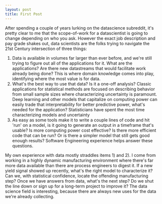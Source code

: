 ```yaml
---
layout: post
title: First Post
---
```

After spending a couple of years lurking on the datascience subreddit, it's pretty clear to me that the scope-of-work for a datascientist is going to change depending on who you ask.  However the exact job description and pay grade shakes out, data scientists are the folks trying to navigate the 21st Century intersection of three things:

1) Data is available in volumes far larger than ever before, and we're still trying to figure out all of the applications for it.  What are the applications? Are there new datastreams that would facilitate work already being done?  This is where domain knowledge comes into play, identifying where the most value is for data.
2) What's the best way to use that data? Is it a one-off analysis? Classic applications for statistical methods are focused on describing behavior from small sample sizes where characterizing uncertainty is paramount.  Deep learning and other models that capitalize on computing power can easily trade that interpretability for better predictive power, what's needed for the application? Statisticians have spent the most time characterizing models and uncertainty
3) As easy as some tools make it to write a couple lines of code and hit 'run' on a model, is it going to generate an output in a timeframe that's usable?  Is more computing power cost effective? Is there more efficient code that can be run? Or is there a simpler model that still gets good enough results?  Software Engineering experience helps answer these questions.

My own experience with data mostly straddles items 1) and 2).  I come from working in a highly dynamic manufacturing environment where there's far more data available than there are process engineers to digest it.  If a new yield signal showed up recently, what's the right model to characterize it?  Can we, with statistical confidence, locate the offending manufacturing step? Once we have answers from data, what's the next step?  Do we shut the line down or sign up for a long-term project to improve it?  The data science field is interesting, because there are always new uses for the data we're already collecting.
